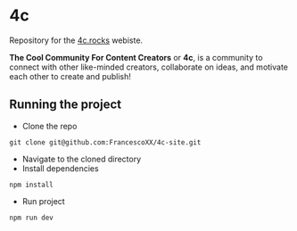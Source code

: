 # 4c

Repository for the [4c.rocks](https://www.4c.rocks/) webiste. 

**The Cool Community For Content Creators** or **4c**, is a community to connect with other like-minded creators, collaborate on ideas, and motivate each other to create and publish!

## Running the project
* Clone the repo
```
git clone git@github.com:FrancescoXX/4c-site.git
```
* Navigate to the cloned directory
* Install dependencies
```
npm install
```
* Run project
```
npm run dev
```
